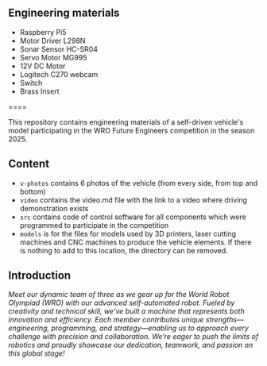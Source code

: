 ## Engineering materials
* Raspberry Pi5
* Motor Driver L298N
* Sonar Sensor HC-SR04
* Servo Motor MG995
* 12V DC Motor
* Logitech C270 webcam
* Switch
* Brass Insert

====

This repository contains engineering materials of a self-driven vehicle's model participating in the WRO Future Engineers competition in the season 2025.

## Content

* `v-photos` contains 6 photos of the vehicle (from every side, from top and bottom)
* `video` contains the video.md file with the link to a video where driving demonstration exists
* `src` contains code of control software for all components which were programmed to participate in the competition
* `models` is for the files for models used by 3D printers, laser cutting machines and CNC machines to produce the vehicle elements. If there is nothing to add to this location, the directory can be removed.


## Introduction

_Meet our dynamic team of three as we gear up for the World Robot Olympiad (WRO) with our advanced self-automated robot. Fueled by creativity and technical skill, we’ve built a machine that represents both innovation and efficiency. Each member contributes unique strengths—engineering, programming, and strategy—enabling us to approach every challenge with precision and collaboration. We’re eager to push the limits of robotics and proudly showcase our dedication, teamwork, and passion on this global stage!_

